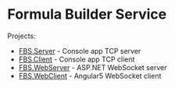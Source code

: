 # Formula Builder Service

Projects:
* [FBS.Server](https://github.com/F1oyd/FormulaBuilderService/tree/master/FBS.Server) - Console app TCP server
* [FBS.Client](https://github.com/F1oyd/FormulaBuilderService/tree/master/FBS.Client) - Console app TCP client
* [FBS.WebServer](https://github.com/F1oyd/FormulaBuilderService/tree/master/FBS.WebServer) - ASP.NET WebSocket server
* [FBS.WebClient](https://github.com/F1oyd/FormulaBuilderService/tree/master/FBS.WebClient) - Angular5 WebSocket client
